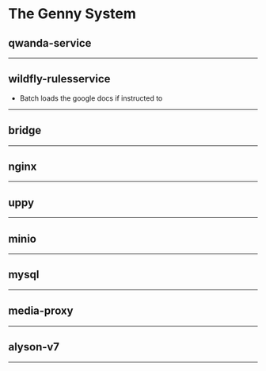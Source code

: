 # The Genny System

## qwanda-service

---

## wildfly-rulesservice
* Batch loads the google docs if instructed to

---

## bridge

---

## nginx

---

## uppy

---

## minio

---

## mysql

---

## media-proxy

---

## alyson-v7

---
